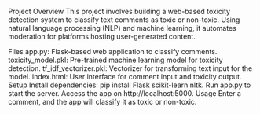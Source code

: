 Project Overview
This project involves building a web-based toxicity detection system to classify text comments as toxic or non-toxic. Using natural language processing (NLP) and machine learning, it automates moderation for platforms hosting user-generated content.

Files
app.py: Flask-based web application to classify comments.
toxicity_model.pkl: Pre-trained machine learning model for toxicity detection.
tf_idf_vectorizer.pkl: Vectorizer for transforming text input for the model.
index.html: User interface for comment input and toxicity output.
Setup
Install dependencies: pip install Flask scikit-learn nltk.
Run app.py to start the server.
Access the app on http://localhost:5000.
Usage
Enter a comment, and the app will classify it as toxic or non-toxic.

